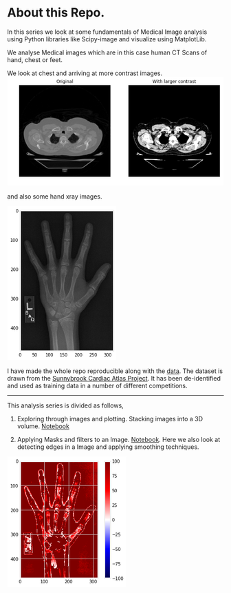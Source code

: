 # About this Repo.

In this series we look at some fundamentals of Medical Image analysis using Python libraries like Scipy-image and visualize using MatplotLib. 

We analyse Medical images which are in this case human CT Scans of hand, chest or feet. 

We look at chest and arriving at more contrast images. 
![](plots/chest.png)

and also some hand xray images. 

![](plots/hand.png)

I have made the whole repo reproducible along with the [data](/Data). The dataset is drawn from the [Sunnybrook Cardiac Atlas Project](http://www.cardiacatlas.org/studies/sunnybrook-cardiac-data/). It has been de-identified and used as training data in a number of different competitions. 

---
This analysis series is divided as follows, 

1. Exploring through images and plotting. Stacking images into a 3D volume. [Notebook](/Image_Exploration.ipynb)

2. Applying Masks and filters to an Image. [Notebook](/Masking_and_filtering.ipyng). Here we also look at detecting edges in a Image and applying smoothing techniques. 

![](plots/edge.png)


